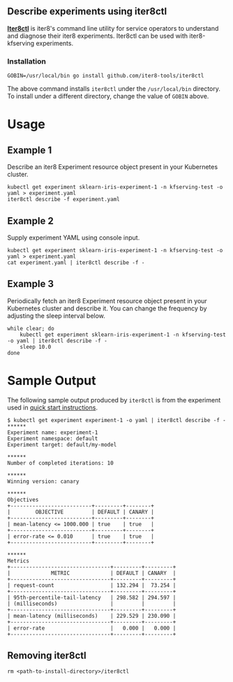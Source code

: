 ## Describe experiments using iter8ctl

**[Iter8ctl](https://github.com/iter8-tools/iter8ctl)** is iter8's command line utility for service operators to understand and diagnose their iter8 experiments. Iter8ctl can be used with iter8-kfserving experiments.

### Installation
```
GOBIN=/usr/local/bin go install github.com/iter8-tools/iter8ctl
```
The above command installs `iter8ctl` under the `/usr/local/bin` directory. To install under a different directory, change the value of `GOBIN` above.

# Usage

## Example 1
Describe an iter8 Experiment resource object present in your Kubernetes cluster.
```shell
kubectl get experiment sklearn-iris-experiment-1 -n kfserving-test -o yaml > experiment.yaml
iter8ctl describe -f experiment.yaml
```

## Example 2
Supply experiment YAML using console input.
```shell
kubectl get experiment sklearn-iris-experiment-1 -n kfserving-test -o yaml > experiment.yaml
cat experiment.yaml | iter8ctl describe -f -
```

## Example 3
Periodically fetch an iter8 Experiment resource object present in your Kubernetes cluster and describe it. You can change the frequency by adjusting the sleep interval below.
```shell
while clear; do
    kubectl get experiment sklearn-iris-experiment-1 -n kfserving-test -o yaml | iter8ctl describe -f -
    sleep 10.0
done
```

# Sample Output
The following sample output produced by `iter8ctl` is from the experiment used in [quick start instructions](https://github.com/iter8-tools/iter8-kfserving#quick-start-on-minikube).

```shell
$ kubectl get experiment experiment-1 -o yaml | iter8ctl describe -f -
******
Experiment name: experiment-1
Experiment namespace: default
Experiment target: default/my-model

******
Number of completed iterations: 10

******
Winning version: canary

******
Objectives
+--------------------------+---------+--------+
|        OBJECTIVE         | DEFAULT | CANARY |
+--------------------------+---------+--------+
| mean-latency <= 1000.000 | true    | true   |
+--------------------------+---------+--------+
| error-rate <= 0.010      | true    | true   |
+--------------------------+---------+--------+

******
Metrics
+--------------------------------+---------+---------+
|             METRIC             | DEFAULT | CANARY  |
+--------------------------------+---------+---------+
| request-count                  | 132.294 |  73.254 |
+--------------------------------+---------+---------+
| 95th-percentile-tail-latency   | 298.582 | 294.597 |
| (milliseconds)                 |         |         |
+--------------------------------+---------+---------+
| mean-latency (milliseconds)    | 229.529 | 230.090 |
+--------------------------------+---------+---------+
| error-rate                     |   0.000 |   0.000 |
+--------------------------------+---------+---------+
```

## Removing iter8ctl
```
rm <path-to-install-directory>/iter8ctl
```